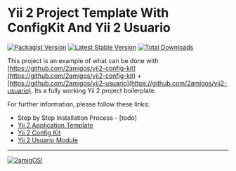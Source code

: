 # Yii 2 Project Template With ConfigKit And Yii 2 Usuario

[![Packagist Version](https://img.shields.io/packagist/v/2amigos/yii2-app-usuario-template.svg?style=flat-square)](https://packagist.org/packages/2amigos/yii2-app-usuario-template)
[![Latest Stable Version](https://poser.pugx.org/2amigos/yii2-app-usuario-template/version)](https://packagist.org/packages/2amigos/yii2-app-usuario-template)
[![Total Downloads](https://poser.pugx.org/2amigos/yii2-app-usuario-template/downloads)](https://packagist.org/packages/2amigos/yii2-app-usuario-template)


This project is an example of what can be done with  
[https://github.com/2amigos/yii2-config-kit](https://github.com/2amigos/yii2-config-kit) + 
[https://github.com/2amigos/yii2-usuario](https://github.com/2amigos/yii2-usuario). Its a fully working Yii 2 project 
boilerplate.

For further information, please follow these links: 

- Step by Step Installation Process - [todo]
- [Yii 2 Application Template](https://github.com/2amigos/yii2-app-template)
- [Yii 2 Config Kit](https://github.com/2amigos/yii2-config-kit)
- [Yii 2 Usuario Module](https://github.com/2amigos/yii2-usuario)

---

[![2amigOS!](https://s.gravatar.com/avatar/55363394d72945ff7ed312556ec041e0?s=80)](http://www.2amigos.us) 
